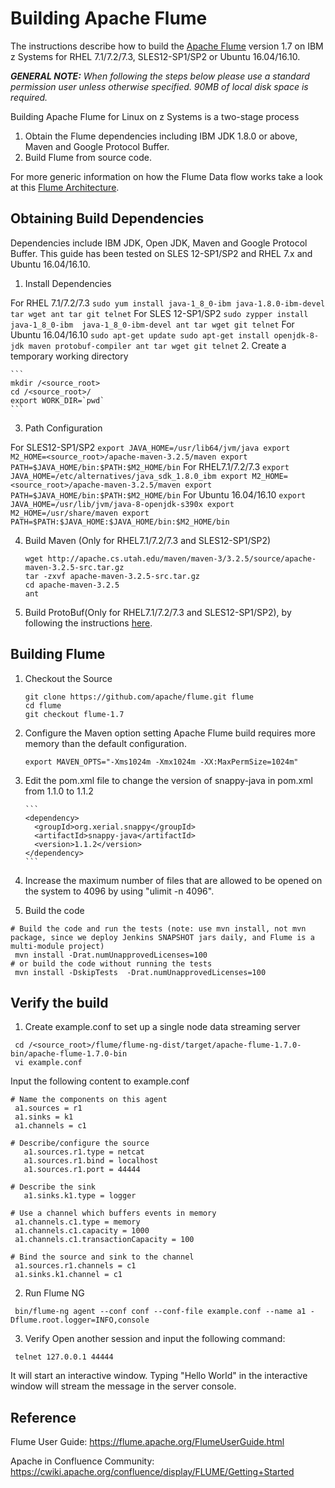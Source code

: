 <!---PACKAGE:Apache Flume--->
<!---DISTRO:SLES 12.x:1.7--->
<!---DISTRO:RHEL 7.x.1:1.7--->
<!---DISTRO:Ubuntu 16.x:1.7--->

# Building Apache Flume

The instructions describe how to build the [Apache Flume](https://flume.apache.org/) version 1.7 on IBM z Systems for RHEL 7.1/7.2/7.3, SLES12-SP1/SP2 or Ubuntu 16.04/16.10.

_**GENERAL NOTE:** When following the steps below please use a standard permission user unless otherwise specified. 90MB of local disk space is required._

Building Apache Flume for Linux on z Systems is a two-stage process

1. Obtain the Flume dependencies including IBM JDK 1.8.0 or above, Maven and Google Protocol Buffer.
2. Build Flume from source code.

For more generic information on how the Flume Data flow works take a look at this [Flume Architecture](https://flume.apache.org/FlumeUserGuide.html).

## Obtaining Build Dependencies

Dependencies include IBM JDK, Open JDK, Maven and Google Protocol Buffer. This guide has been tested on SLES 12-SP1/SP2 and RHEL 7.x and Ubuntu 16.04/16.10.

1. Install Dependencies

  For RHEL 7.1/7.2/7.3
    ```
	sudo yum install java-1_8_0-ibm java-1.8.0-ibm-devel tar wget ant tar git telnet
    ```
  For SLES 12-SP1/SP2
    ```
	sudo zypper install java-1_8_0-ibm  java-1_8_0-ibm-devel ant tar wget git telnet
    ```
  For Ubuntu 16.04/16.10
	```
	sudo apt-get update
	sudo apt-get install openjdk-8-jdk maven protobuf-compiler ant tar wget git telnet
	```
2. Create a temporary working directory

	```
	mkdir /<source_root>
	cd /<source_root>/
	export WORK_DIR=`pwd`
	```
3. Path Configuration

  For SLES12-SP1/SP2
	```
	export JAVA_HOME=/usr/lib64/jvm/java
	export M2_HOME=<source_root>/apache-maven-3.2.5/maven
	export PATH=$JAVA_HOME/bin:$PATH:$M2_HOME/bin
	```
  For RHEL7.1/7.2/7.3
	```
	export JAVA_HOME=/etc/alternatives/java_sdk_1.8.0_ibm
	export M2_HOME=<source_root>/apache-maven-3.2.5/maven
	export PATH=$JAVA_HOME/bin:$PATH:$M2_HOME/bin
	```
  For Ubuntu 16.04/16.10
	```
	export JAVA_HOME=/usr/lib/jvm/java-8-openjdk-s390x
	export M2_HOME=/usr/share/maven
	export PATH=$PATH:$JAVA_HOME:$JAVA_HOME/bin:$M2_HOME/bin
	```

4. Build Maven (Only for RHEL7.1/7.2/7.3 and SLES12-SP1/SP2)
    ```
	wget http://apache.cs.utah.edu/maven/maven-3/3.2.5/source/apache-maven-3.2.5-src.tar.gz 
	tar -zxvf apache-maven-3.2.5-src.tar.gz 
	cd apache-maven-3.2.5
	ant
	```


5. Build ProtoBuf(Only for RHEL7.1/7.2/7.3 and SLES12-SP1/SP2), by following the instructions [here](https://github.com/linux-on-ibm-z/docs/wiki/Building-ProtoBuf).

## Building Flume

1. Checkout the Source

    ```
   git clone https://github.com/apache/flume.git flume
   cd flume
   git checkout flume-1.7
    ```

2. Configure the Maven option setting
Apache Flume build requires more memory than the default configuration.

    ```
   export MAVEN_OPTS="-Xms1024m -Xmx1024m -XX:MaxPermSize=1024m"
    ```

3. Edit the pom.xml file to change the version of snappy-java in pom.xml from 1.1.0 to 1.1.2

       ``` 
       <dependency>
         <groupId>org.xerial.snappy</groupId>
         <artifactId>snappy-java</artifactId>
         <version>1.1.2</version>
       </dependency>
       ```
4. Increase the maximum number of files that are allowed to be opened on the system to 4096 by using  "ulimit -n 4096".

5. Build the code
  ```
# Build the code and run the tests (note: use mvn install, not mvn package, since we deploy Jenkins SNAPSHOT jars daily, and Flume is a multi-module project)
   mvn install -Drat.numUnapprovedLicenses=100
# or build the code without running the tests
   mvn install -DskipTests  -Drat.numUnapprovedLicenses=100
  ```

## Verify the build

1. Create example.conf to set up a single node data streaming server
  ```
   cd /<source_root>/flume/flume-ng-dist/target/apache-flume-1.7.0-bin/apache-flume-1.7.0-bin
   vi example.conf
  ```
  Input the following content to example.conf
  ```
  # Name the components on this agent
   a1.sources = r1
   a1.sinks = k1
   a1.channels = c1

  # Describe/configure the source
     a1.sources.r1.type = netcat
     a1.sources.r1.bind = localhost
     a1.sources.r1.port = 44444

  # Describe the sink
     a1.sinks.k1.type = logger

  # Use a channel which buffers events in memory
   a1.channels.c1.type = memory
   a1.channels.c1.capacity = 1000
   a1.channels.c1.transactionCapacity = 100

  # Bind the source and sink to the channel
   a1.sources.r1.channels = c1
   a1.sinks.k1.channel = c1
  ```
2. Run Flume NG
  ```
   bin/flume-ng agent --conf conf --conf-file example.conf --name a1 -Dflume.root.logger=INFO,console
  ```

3. Verify
   Open another session and input the following command:
  ```
   telnet 127.0.0.1 44444
  ```
   It will start an interactive window. Typing "Hello World" in the interactive window will stream the message in the server console.

## Reference
Flume User Guide: https://flume.apache.org/FlumeUserGuide.html

Apache in Confluence Community: https://cwiki.apache.org/confluence/display/FLUME/Getting+Started
 
